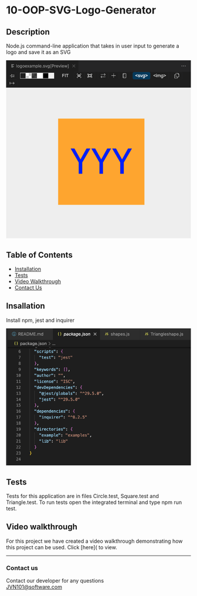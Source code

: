 # 10-OOP-SVG-Logo-Generator

## Description
Node.js command-line application that takes in user input to generate a logo and save it as an SVG

![Logo](/Images/exampleimage.png) 

## Table of Contents 

* [Installation](#installation)
* [Tests](#tests)
* [Video Walkthrough](#video-walkthrough)
* [Contact Us](#contact-us)

## Insallation
Install npm, jest and inquirer

 ![Project Dependencies](/Images/dependencies.png) 

## Tests
Tests for this application are in files Circle.test, Square.test and Triangle.test. To run tests open the integrated terminal and type npm run test.

## Video walkthrough

For this project we have created a video walkthrough demonstrating how this project can be used. Click [here]( to view.

***
### Contact us
Contact our developer for any questions <br />
<JVN101@software.com>
